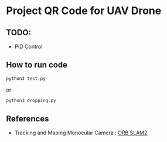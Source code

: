 # Project QR Code for UAV Drone
## TODO:
- PID Control

## How to run code
```bash
python3 test.py
```
or
```bash
python3 dropping.py
```

## References
- Tracking and Maping Monocular Camera : [ORB SLAM2](http://ieeexplore.ieee.org/document/7219438/?part=1)
